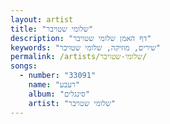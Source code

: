 ```yaml
---
layout: artist
title: "שלומי שטויבר"
description: "דף האמן שלומי שטויבר"
keywords: "שירים, מוזיקה, שלומי שטויבר"
permalink: /artists/שלומי-שטויבר/
songs:
  - number: "33091"
    name: "רעבע"
    album: "סינגלים"
    artist: "שלומי שטויבר"
---
```

